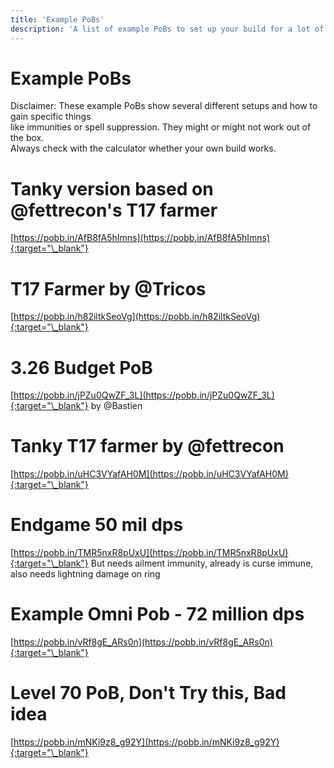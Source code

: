 ```yaml
---
title: 'Example PoBs'
description: 'A list of example PoBs to set up your build for a lot of stuff'
---
```


# Example PoBs

Disclaimer: These example PoBs show several different setups and how to gain specific things\
like immunities or spell suppression. They might or might not work out of the box.\
Always check with the calculator whether your own build works.

# Tanky version based on @fettrecon's T17 farmer

[https://pobb.in/AfB8fA5hImns](https://pobb.in/AfB8fA5hImns){:target="\_blank"}

# T17 Farmer by @Tricos

[https://pobb.in/h82iltkSeoVg](https://pobb.in/h82iltkSeoVg){:target="\_blank"}

# 3.26 Budget PoB

[https://pobb.in/jPZu0QwZF_3L](https://pobb.in/jPZu0QwZF_3L){:target="\_blank"}
by @Bastien

# Tanky T17 farmer by @fettrecon

[https://pobb.in/uHC3VYafAH0M](https://pobb.in/uHC3VYafAH0M){:target="\_blank"}

# Endgame 50 mil dps

[https://pobb.in/TMR5nxR8pUxU](https://pobb.in/TMR5nxR8pUxU){:target="\_blank"}
But needs ailment immunity, already is curse immune, also needs lightning damage on ring

# Example Omni Pob - 72 million dps

[https://pobb.in/vRf8gE_ARs0n](https://pobb.in/vRf8gE_ARs0n){:target="\_blank"}

# Level 70 PoB, Don't Try this, Bad idea

[https://pobb.in/mNKi9z8_g92Y](https://pobb.in/mNKi9z8_g92Y){:target="\_blank"}
